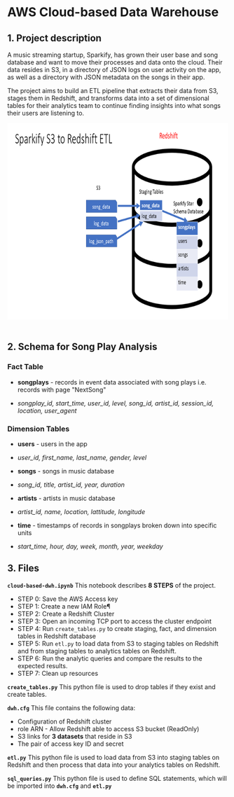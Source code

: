 # AWS Cloud-based Data Warehouse

## 1. Project description
A music streaming startup, Sparkify, has grown their user base and song database and want to move their processes and data onto the cloud. Their data resides in S3, in a directory of JSON logs on user activity on the app, as well as a directory with JSON metadata on the songs in their app.

The project aims to build an ETL pipeline that extracts their data from S3, stages them in Redshift, and transforms data into a set of dimensional tables for their analytics team to continue finding insights into what songs their users are listening to.

<center>
<img style="float: center;height:450px;" src="images/sparkify-s3-to-redshift-etl.png"><br><br>
</center>

## 2. Schema for Song Play Analysis

### Fact Table
- **songplays** - records in event data associated with song plays i.e. records with page "NextSong"
 + *songplay_id, start_time, user_id, level, song_id, artist_id, session_id, location, user_agent*
  
### Dimension Tables
- **users** - users in the app
 + *user_id, first_name, last_name, gender, level*
- **songs** - songs in music database
 + *song_id, title, artist_id, year, duration*
- **artists** - artists in music database
 + *artist_id, name, location, lattitude, longitude*
- **time** - timestamps of records in songplays broken down into specific units
 + *start_time, hour, day, week, month, year, weekday*

## 3. Files

**`cloud-based-dwh.ipynb`** This notebook describes **8 STEPS** of the project.
- STEP 0: Save the AWS Access key
- STEP 1: Create a new IAM Role¶
- STEP 2: Create a Redshift Cluster
- STEP 3: Open an incoming TCP port to access the cluster endpoint
- STEP 4: Run `create_tables.py` to create staging, fact, and dimension tables in Redshift database
- STEP 5: Run `etl.py` to load data from S3 to staging tables on Redshift and from staging tables to analytics tables on Redshift.
- STEP 6: Run the analytic queries and compare the results to the expected results.
- STEP 7: Clean up resources
 
**`create_tables.py`** This python file is used to drop tables if they exist and create tables.

**`dwh.cfg`** This file contains the following data:
- Configuration of Redshift cluster
- role ARN - Allow Redshift able to access S3 bucket (ReadOnly)
- S3 links for **3 datasets** that reside in S3
- The pair of access key ID and secret

**`etl.py`** This python file is used to load data from S3 into staging tables on Redshift and then process that data into your analytics tables on Redshift.

**`sql_queries.py`** This python file is used to define SQL statements, which will be imported into **`dwh.cfg`** and **`etl.py`**
